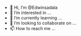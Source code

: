 - 👋 Hi, I’m @Edwinsadala
- 👀 I’m interested in ...
- 🌱 I’m currently learning ...
- 💞️ I’m looking to collaborate on ...
- 📫 How to reach me ...

<!---
Edwinsadala/Edwinsadala is a ✨ special ✨ repository because its `README.md` (this file) appears on your GitHub profile.
You can click the Preview link to take a look at your changes.
--->
